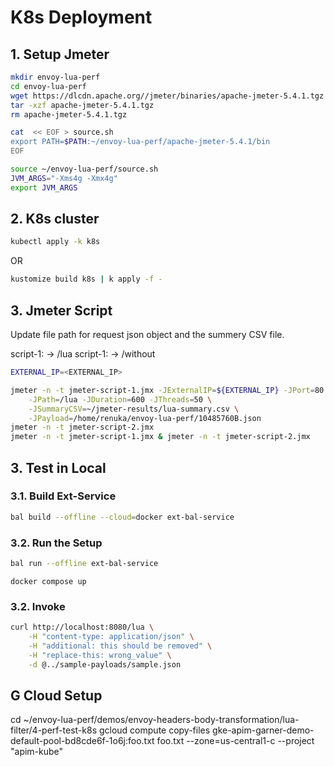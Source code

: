 # K8s Deployment

## 1. Setup Jmeter

```sh
mkdir envoy-lua-perf
cd envoy-lua-perf
wget https://dlcdn.apache.org//jmeter/binaries/apache-jmeter-5.4.1.tgz
tar -xzf apache-jmeter-5.4.1.tgz
rm apache-jmeter-5.4.1.tgz

cat  << EOF > source.sh
export PATH=$PATH:~/envoy-lua-perf/apache-jmeter-5.4.1/bin
EOF
```

```sh
source ~/envoy-lua-perf/source.sh
JVM_ARGS="-Xms4g -Xmx4g"
export JVM_ARGS
```

## 2. K8s cluster

```sh
kubectl apply -k k8s
```

OR

```sh
kustomize build k8s | k apply -f -
```

## 3. Jmeter Script

Update file path for request json object and the summery CSV file.

script-1: -> /lua
script-1: -> /without

```sh
EXTERNAL_IP=<EXTERNAL_IP>

jmeter -n -t jmeter-script-1.jmx -JExternalIP=${EXTERNAL_IP} -JPort=80 \
    -JPath=/lua -JDuration=600 -JThreads=50 \
    -JSummaryCSV=~/jmeter-results/lua-summary.csv \
    -JPayload=/home/renuka/envoy-lua-perf/10485760B.json
jmeter -n -t jmeter-script-2.jmx
jmeter -n -t jmeter-script-1.jmx & jmeter -n -t jmeter-script-2.jmx
```

## 3. Test in Local

### 3.1. Build Ext-Service

```sh
bal build --offline --cloud=docker ext-bal-service
```

### 3.2. Run the Setup

```sh
bal run --offline ext-bal-service
```

```
docker compose up
```

### 3.2. Invoke
```sh
curl http://localhost:8080/lua \
    -H "content-type: application/json" \
    -H "additional: this should be removed" \
    -H "replace-this: wrong_value" \
    -d @../sample-payloads/sample.json
```


## G Cloud Setup

cd ~/envoy-lua-perf/demos/envoy-headers-body-transformation/lua-filter/4-perf-test-k8s
gcloud compute copy-files gke-apim-garner-demo-default-pool-bd8cde6f-1o6j:foo.txt foo.txt --zone=us-central1-c --project "apim-kube"
